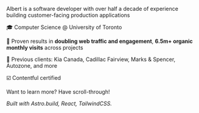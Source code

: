 <p class="px-4 md:px-0">Albert is a software developer with over half a decade of experience building customer-facing production applications</p>

<div class="flex flex-col gap-1 text-left text-lg md:text-xl lg:text-2xl px-8 md:px-0 lg:gap-2">
  <p class="my-0">🎓 Computer Science @ University of Toronto</p>
  <p class="my-0 pl-8 -indent-8 lg:pl-10 lg:-indent-10">🚢 Proven results in <b>doubling web traffic and engagement</b>, <b>6.5m+ organic monthly visits</b> across projects</p>
  <p class="my-0 pl-8 -indent-8 lg:pl-10 lg:-indent-10">💼 Previous clients: Kia Canada, Cadillac Fairview, Marks & Spencer, Autozone, and more </p>
  <p class="my-0">☑️ Contentful certified</p>
</div>

Want to learn more? Have scroll-through!

_Built with Astro.build, React, TailwindCSS._
